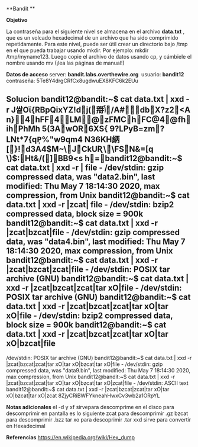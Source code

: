 **Bandit **

**Objetivo**

La contraseña para el siguiente nivel se almacena en el archivo **data.txt** , que es un volcado hexadecimal de un archivo que ha sido comprimido repetidamente. Para este nivel, puede ser útil crear un directorio bajo /tmp en el que pueda trabajar usando mkdir. Por ejemplo: mkdir /tmp/myname123. Luego copie el archivo de datos usando cp, y cámbiele el nombre usando mv (¡lea las páginas de manual!)

**Datos de acceso**
server: **bandit.labs.overthewire.org** 
usuario: **bandit12**
contraseña: 5Te8Y4drgCRfCx8ugdwuEX8KFC6k2EUu

**Solucion**
bandit12@bandit:~$ cat data.txt | xxd -r
J쌑Oϊ{RBpQixYZ!dj(搿ݳ/A#dbX?z2<A n}4hFF4LM@zFMChFC@4@fhihPhMh
5(3AwOR6XS{
9?LPyB=zm?LNt*7{qP̜%"w9qm4 N36KH䋑[}!d3A4$M~\JCkUƦ\\FSN&=[q      \)$:Ht&/(]BB9<s h=bandit12@bandit:~$ cat data.txt | xxd -r | file -
/dev/stdin: gzip compressed data, was "data2.bin", last modified: Thu May  7 18:14:30 2020, max compression, from Unix
bandit12@bandit:~$ cat data.txt | xxd -r |zcat| file -
/dev/stdin: bzip2 compressed data, block size = 900k
bandit12@bandit:~$ cat data.txt | xxd -r |zcat|bzcat|file -
/dev/stdin: gzip compressed data, was "data4.bin", last modified: Thu May  7 18:14:30 2020, max compression, from Unix
bandit12@bandit:~$ cat data.txt | xxd -r |zcat|bzcat|zcat|file -
/dev/stdin: POSIX tar archive (GNU)
bandit12@bandit:~$ cat data.txt | xxd -r |zcat|bzcat|zcat|tar xO|file -
/dev/stdin: POSIX tar archive (GNU)
bandit12@bandit:~$ cat data.txt | xxd -r |zcat|bzcat|zcat|tar xO|tar xO|file -
/dev/stdin: bzip2 compressed data, block size = 900k
bandit12@bandit:~$ cat data.txt | xxd -r |zcat|bzcat|zcat|tar xO|tar xO|bzcat|file
-
/dev/stdin: POSIX tar archive (GNU)
bandit12@bandit:~$ cat data.txt | xxd -r |zcat|bzcat|zcat|tar xO|tar xO|bzcat|tar xO|file -
/dev/stdin: gzip compressed data, was "data9.bin", last modified: Thu May  7 18:14:30 2020, max compression, from Unix
bandit12@bandit:~$ cat data.txt | xxd -r |zcat|bzcat|zcat|tar xO|tar xO|bzcat|tar xO|zcat|file -
/dev/stdin: ASCII text
bandit12@bandit:~$ cat data.txt | xxd -r |zcat|bzcat|zcat|tar xO|tar xO|bzcat|tar xO|zcat
8ZjyCRiBWFYkneahHwxCv3wb2a1ORpYL


**Notas adicionales** 
el -d  y xf sirvepara descomprime  en el disco
para descomprimir en pantalla es lo siguiente 
zcat para descomprimir .gz
bzcat para descomprimir .bzz
tar xo para descoprimir .tar
xxd sirve para convertir en Hexadecimal

**Referencias** 
https://en.wikipedia.org/wiki/Hex_dump
